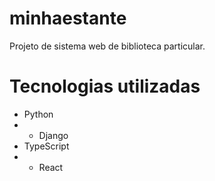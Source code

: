 # minhaestante

Projeto de sistema web de biblioteca particular. 

# Tecnologias utilizadas
- Python 
- - Django
-  TypeScript
- - React